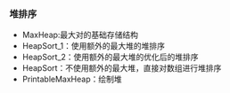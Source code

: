 ### 堆排序
   * MaxHeap:最大对的基础存储结构
   * HeapSort_1：使用额外的最大堆的堆排序
   * HeapSort_2：使用额外的最大堆的优化后的堆排序
   * HeapSort：不使用额外的最大堆，直接对数组进行堆排序
   * PrintableMaxHeap：绘制堆